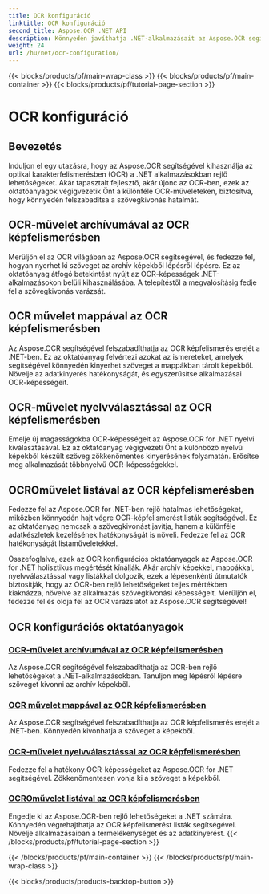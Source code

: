 ```yaml
---
title: OCR konfiguráció
linktitle: OCR konfiguráció
second_title: Aspose.OCR .NET API
description: Könnyedén javíthatja .NET-alkalmazásait az Aspose.OCR segítségével. Fedezze fel az OCR konfigurációs oktatóanyagokat, beleértve az archívumot, mappát, nyelvválasztást és listaműveleteket.
weight: 24
url: /hu/net/ocr-configuration/
---
```


{{< blocks/products/pf/main-wrap-class >}}
{{< blocks/products/pf/main-container >}}
{{< blocks/products/pf/tutorial-page-section >}}

# OCR konfiguráció

## Bevezetés

Induljon el egy utazásra, hogy az Aspose.OCR segítségével kihasználja az optikai karakterfelismerésben (OCR) a .NET alkalmazásokban rejlő lehetőségeket. Akár tapasztalt fejlesztő, akár újonc az OCR-ben, ezek az oktatóanyagok végigvezetik Önt a különféle OCR-műveleteken, biztosítva, hogy könnyedén felszabadítsa a szövegkivonás hatalmát.

## OCR-művelet archívumával az OCR képfelismerésben
Merüljön el az OCR világában az Aspose.OCR segítségével, és fedezze fel, hogyan nyerhet ki szöveget az archív képekből lépésről lépésre. Ez az oktatóanyag átfogó betekintést nyújt az OCR-képességek .NET-alkalmazásokon belüli kihasználásába. A telepítéstől a megvalósításig fedje fel a szövegkivonás varázsát.

## OCR művelet mappával az OCR képfelismerésben
Az Aspose.OCR segítségével felszabadíthatja az OCR képfelismerés erejét a .NET-ben. Ez az oktatóanyag felvértezi azokat az ismereteket, amelyek segítségével könnyedén kinyerhet szöveget a mappákban tárolt képekből. Növelje az adatkinyerés hatékonyságát, és egyszerűsítse alkalmazásai OCR-képességeit.

## OCR-művelet nyelvválasztással az OCR képfelismerésben
Emelje új magasságokba OCR-képességeit az Aspose.OCR for .NET nyelvi kiválasztásával. Ez az oktatóanyag végigvezeti Önt a különböző nyelvű képekből készült szöveg zökkenőmentes kinyerésének folyamatán. Erősítse meg alkalmazását többnyelvű OCR-képességekkel.

## OCROművelet listával az OCR képfelismerésben
Fedezze fel az Aspose.OCR for .NET-ben rejlő hatalmas lehetőségeket, miközben könnyedén hajt végre OCR-képfelismerést listák segítségével. Ez az oktatóanyag nemcsak a szövegkivonást javítja, hanem a különféle adatkészletek kezelésének hatékonyságát is növeli. Fedezze fel az OCR hatékonyságát listaműveletekkel.

Összefoglalva, ezek az OCR konfigurációs oktatóanyagok az Aspose.OCR for .NET holisztikus megértését kínálják. Akár archív képekkel, mappákkal, nyelvválasztással vagy listákkal dolgozik, ezek a lépésenkénti útmutatók biztosítják, hogy az OCR-ben rejlő lehetőségeket teljes mértékben kiaknázza, növelve az alkalmazás szövegkivonási képességeit. Merüljön el, fedezze fel és oldja fel az OCR varázslatot az Aspose.OCR segítségével!
## OCR konfigurációs oktatóanyagok
### [OCR-művelet archívumával az OCR képfelismerésben](./ocr-operation-with-archive/)
Az Aspose.OCR segítségével felszabadíthatja az OCR-ben rejlő lehetőségeket a .NET-alkalmazásokban. Tanuljon meg lépésről lépésre szöveget kivonni az archív képekből.
### [OCR művelet mappával az OCR képfelismerésben](./ocr-operation-with-folder/)
Az Aspose.OCR segítségével felszabadíthatja az OCR képfelismerés erejét a .NET-ben. Könnyedén kivonhatja a szöveget a képekből.
### [OCR-művelet nyelvválasztással az OCR képfelismerésben](./ocr-operation-with-language-selection/)
Fedezze fel a hatékony OCR-képességeket az Aspose.OCR for .NET segítségével. Zökkenőmentesen vonja ki a szöveget a képekből.
### [OCROművelet listával az OCR képfelismerésben](./ocr-operation-with-list/)
Engedje ki az Aspose.OCR-ben rejlő lehetőségeket a .NET számára. Könnyedén végrehajthatja az OCR képfelismerést listák segítségével. Növelje alkalmazásaiban a termelékenységet és az adatkinyerést.
{{< /blocks/products/pf/tutorial-page-section >}}

{{< /blocks/products/pf/main-container >}}
{{< /blocks/products/pf/main-wrap-class >}}

{{< blocks/products/products-backtop-button >}}
